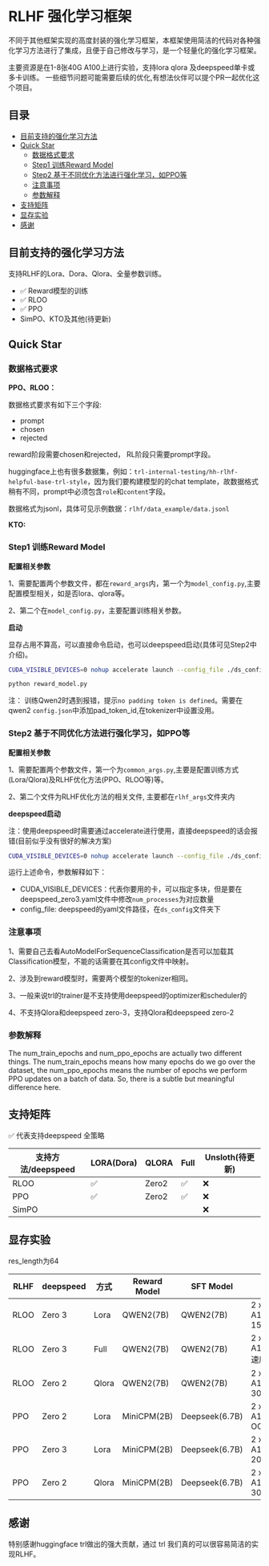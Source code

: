 # RLHF 强化学习框架

不同于其他框架实现的高度封装的强化学习框架，本框架使用简洁的代码对各种强化学习方法进行了集成，且便于自己修改与学习，是一个轻量化的强化学习框架。

主要资源是在1-8张40G A100上进行实验，支持lora qlora 及deepspeed单卡或多卡训练。 一些细节问题可能需要后续的优化,有想法伙伴可以提个PR一起优化这个项目。

## 目录

- [目前支持的强化学习方法](#目前支持的强化学习方法)
- [Quick Star](#quick-star)
  - [数据格式要求](#数据格式要求)
  - [Step1 训练Reward Model](#step1-训练reward-model)
  - [Step2 基于不同优化方法进行强化学习，如PPO等](#step2-基于不同优化方法进行强化学习如ppo等)
  - [注意事项](#注意事项)
  - [参数解释](#参数解释)
- [支持矩阵](#支持矩阵)
- [显存实验](#显存实验)
- [感谢](#感谢)


## 目前支持的强化学习方法
支持RLHF的Lora、Dora、Qlora、全量参数训练。

- ✅ Reward模型的训练
- ✅ RLOO
- ✅ PPO
- SimPO、KTO及其他(待更新)



## Quick Star

### 数据格式要求
**PPO、RLOO：**

数据格式要求有如下三个字段:
- prompt
- chosen
- rejected

reward阶段需要chosen和rejected， RL阶段只需要prompt字段。

huggingface上也有很多数据集，例如：```trl-internal-testing/hh-rlhf-helpful-base-trl-style```，因为我们要构建模型的的chat template，故数据格式稍有不同，prompt中必须包含```role```和```content```字段。

数据格式为jsonl，具体可见示例数据：```rlhf/data_example/data.jsonl```

**KTO:**



### Step1 训练Reward Model

**配置相关参数**

1、需要配置两个参数文件，都在```reward_args```内，第一个为```model_config.py```,主要配置模型相关，如是否lora、qlora等。

2、第二个在```model_config.py```，主要配置训练相关参数。

**启动**

显存占用不算高，可以直接命令启动，也可以deepspeed启动(具体可见Step2中介绍)。
```bash
CUDA_VISIBLE_DEVICES=0 nohup accelerate launch --config_file ./ds_config/deepspeed_zero3.yaml reward_model.py
```

```bash
python reward_model.py
```

注：
训练Qwen2时遇到报错，提示```no padding token is defined```。需要在qwen2 ```config.json```中添加pad_token_id,在tokenizer中设置没用。

### Step2 基于不同优化方法进行强化学习，如PPO等

**配置相关参数**

1、需要配置两个参数文件，第一个为```common_args.py```,主要是配置训练方式(Lora/Qlora)及RLHF优化方法(PPO、RLOO等)等。

2、第二个文件为RLHF优化方法的相关文件, 主要都在```rlhf_args```文件夹内

**deepspeed启动**

注：使用deepspeed时需要通过accelerate进行使用，直接deepspeed的话会报错(目前似乎没有很好的解决方案)

```bash
CUDA_VISIBLE_DEVICES=0 nohup accelerate launch --config_file ./ds_config/deepspeed_zero3.yaml rlhf_train.py
```
运行上述命令，参数解释如下：
- CUDA_VISIBLE_DEVICES：代表你要用的卡，可以指定多块，但是要在deepspeed_zero3.yaml文件中修改```num_processes```为对应数量
- config_file: deepspeed的yaml文件路径，在```ds_config```文件夹下

### 注意事项
1、需要自己去看AutoModelForSequenceClassification是否可以加载其Classification模型，不能的话需要在其config文件中映射。

2、涉及到reward模型时，需要两个模型的tokenizer相同。

3、一般来说trl的trainer是不支持使用deepspeed的optimizer和scheduler的

4、不支持Qlora和deepspeed zero-3，支持Qlora和deepspeed zero-2



### 参数解释

The num_train_epochs and num_ppo_epochs are actually two different things. The num_train_epochs means how many epochs do we go over the dataset, the num_ppo_epochs means the number of epochs we perform PPO updates on a batch of data. So, there is a subtle but meaningful difference here.



## 支持矩阵
✅ 代表支持deepspeed 全策略

| 支持方法/deepspeed | LORA(Dora) | QLORA | Full | Unsloth(待更新) |
|----------------|------------|-------|------|--------------|
| RLOO           | ✅          | Zero2 | ✅    | ❌            |
| PPO            | ✅          | Zero2 | ✅    | ❌            |
| SimPO          |            |       |      | ❌            |




## 显存实验
res_length为64

| **RLHF** | **deepspeed** | **方式** | **Reward Model** | **SFT Model**  | **显存占用**               |
|----------|---------------|--------|------------------|----------------|------------------------|
| RLOO     | Zero 3        | Lora   | QWEN2(7B)        | QWEN2(7B)      | 2 x A100(40GB): 15~30G |
| RLOO     | Zero 3        | Full   | QWEN2(7B)        | QWEN2(7B)      | 2 x A100(40GB): 速度很慢   |
| RLOO     | Zero 2        | Qlora  | QWEN2(7B)        | QWEN2(7B)      | 2 x A100(40GB): 30~40G |
| PPO      | Zero 2        | Lora   | MiniCPM(2B)      | Deepseek(6.7B) | 2 x A100(40GB): OOM    |
| PPO      | Zero 3        | Lora   | MiniCPM(2B)      | Deepseek(6.7B) | 2 x A100(40GB): 20-25G |
| PPO      | Zero 2        | Qlora  | MiniCPM(2B)      | Deepseek(6.7B) | 2 x A100(40GB): 30G    |




## 感谢

特别感谢huggingface trl做出的强大贡献，通过 trl 我们真的可以很容易简洁的实现RLHF。